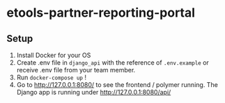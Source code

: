 # etools-partner-reporting-portal

## Setup
1. Install Docker for your OS
2. Create .env file in `django_api` with the reference of `.env.example` or receive .env file from your team member.
3. Run `docker-compose up` !
4. Go to http://127.0.0.1:8080/ to see the frontend / polymer running. The Django app is running under http://127.0.0.1:8080/api/
